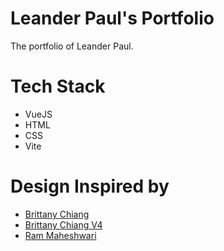 # Leander Paul's Portfolio

The portfolio of Leander Paul.

# Tech Stack

- VueJS
- HTML
- CSS
- Vite

# Design Inspired by

- [Brittany Chiang](https://brittanychiang.com/)
- [Brittany Chiang V4](https://v4.brittanychiang.com/)
- [Ram Maheshwari](https://www.rammaheshwari.com)
